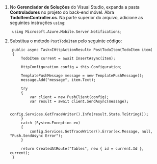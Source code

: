1. No **Gerenciador de Soluções** do Visual Studio, expanda a pasta **Controladores** no projeto do back-end móvel. Abra **TodoItemController.cs**. Na parte superior do arquivo, adicione as seguintes instruções `using`:

        using Microsoft.Azure.Mobile.Server.Notifications;


2. Substitua o método `PostTodoItem` pelo seguinte código:
        
        public async Task<IHttpActionResult> PostTodoItem(TodoItem item)
        {
            TodoItem current = await InsertAsync(item);

            HttpConfiguration config = this.Configuration;

            TemplatePushMessage message = new TemplatePushMessage();
            message.Add("message", item.Text);

            try
            {
                var client = new PushClient(config);
                var result = await client.SendAsync(message);

                config.Services.GetTraceWriter().Info(result.State.ToString());
            }
            catch (System.Exception ex)
            {
                config.Services.GetTraceWriter().Error(ex.Message, null, "Push.SendAsync Error");
            }

            return CreatedAtRoute("Tables", new { id = current.Id }, current);
        }

<!---HONumber=August15_HO8-->